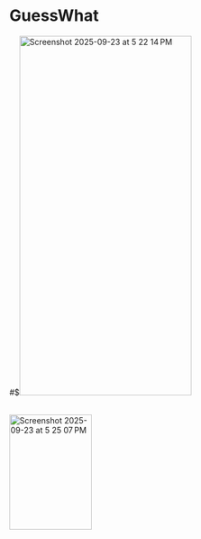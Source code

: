 # GuessWhat
#$<img width="305" height="637" alt="Screenshot 2025-09-23 at 5 22 14 PM" src="https://github.com/user-attachments/assets/c6b33356-7636-4753-b005-241254545ec9" />


<br>

<img width="146" height="204" alt="Screenshot 2025-09-23 at 5 25 07 PM" src="https://github.com/user-attachments/assets/6b81f3ad-9af8-4b72-a012-e2851ce5efd8" />

